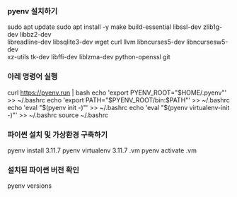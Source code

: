### pyenv 설치하기
sudo apt update
sudo apt install -y make build-essential libssl-dev zlib1g-dev libbz2-dev \
libreadline-dev libsqlite3-dev wget curl llvm libncurses5-dev libncursesw5-dev \
xz-utils tk-dev libffi-dev liblzma-dev python-openssl git

### 아레 명령어 실행
curl https://pyenv.run | bash
echo 'export PYENV_ROOT="$HOME/.pyenv"' >> ~/.bashrc
echo 'export PATH="$PYENV_ROOT/bin:$PATH"' >> ~/.bashrc
echo 'eval "$(pyenv init -)"' >> ~/.bashrc
echo 'eval "$(pyenv virtualenv-init -)"' >> ~/.bashrc
source ~/.bashrc

### 파이썬 설치 및 가상환경 구축하기
pyenv install 3.11.7
pyenv virtualenv 3.11.7 .vm
pyenv activate .vm

### 설치된 파이썬 버전 확인
pyenv versions